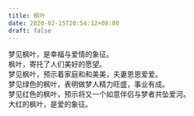 ```yaml
---
title: 枫叶
date: 2020-02-15T20:54:12+08:00
draft: false
---
```


梦见枫叶，是幸福与爱情的象征。<br>
枫叶，寄托了人们美好的愿望。<br>
梦见枫叶，预示着家庭和和美美，夫妻恩恩爱爱。<br>
梦见绿色的枫叶，表明做梦人精力旺盛，事业有成。<br>
梦见红色的枫叶，预示将又一个如意伴侣与梦者共坠爱河。<br>
大红的枫叶，是爱的象征。<br>
